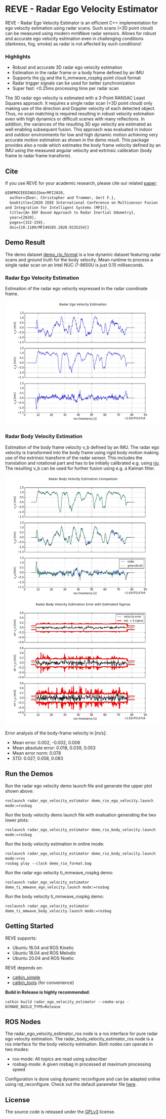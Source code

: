# REVE - Radar Ego Velocity Estimator

REVE - Radar Ego Velocity Estimator is an efficient C++ implementation for ego velocity estimation using radar scans. Such scans (=3D point cloud) can be
measured using modern mmWave radar sensors. Allows for robust and accurate ego velocity estimation even in challenging conditions (darkness, fog, smoke) as radar is not
affected by such conditions!

### Highlights

- Robust and accurate 3D radar ego velocity estimation
- Estimation in the radar frame or a body frame defined by an IMU
- Supports the [rio](https://github.com/christopherdoer/rio) and the ti_mmwave_rospkg point cloud format
- Radar trigger signals can be used for better synchronization
- Super fast: <0.25ms processing time per radar scan

The 3D radar ego velocity is estimated with a 3-Point RANSAC Least Squares approach. It requires a single radar scan (=3D point cloud) only making use of the
direction and Doppler velocity of each detected object. Thus, no scan matching is required resulting in robust velocity estimation even with high dynamics or
difficult scenes with many reflections. In addition, the variances of the resulting 3D ego velocity are estimated as well enabling subsequent fusion. This
approach was evaluated in indoor and outdoor environments for low and high dynamic motion achieving very accurate motion estimation as shown in the demo result.
This package provides also a node which estimates the body frame velocity defined by an IMU using the measured angular velocity and extrinsic calibration (body
frame to radar frame transform).

## Cite

If you use REVE for your academic research, please cite our related [paper](https://christopherdoer.github.io/publication/2020_09_MFI2020):

~~~[bibtex]
@INPROCEEDINGS{DoerMFI2020, 
  author={Doer, Christopher and Trommer, Gert F.},
  booktitle={2020 IEEE International Conference on Multisensor Fusion and Integration for Intelligent Systems (MFI)}, 
  title={An EKF Based Approach to Radar Inertial Odometry}, 
  year={2020},
  pages={152-159},
  doi={10.1109/MFI49285.2020.9235254}}
~~~

## Demo Result

The demo dataset [demo_rio_format](demo_datasets/demo_rio_format.bag) is a low dynamic dataset featuring radar scans and ground truth for the body velocity.
Mean runtime to process a single radar scan on an Intel NUC i7-8650U is just 0.15 milliseconds.

### Radar Ego Velocity Estimation
Estimation of the radar ego velocity expressed in the radar coordinate frame.

![image](./res/demo_rio_format_v_radar.jpeg)

### Radar Body Velocity Estimation
Estimation of the body frame velocity v_b defined by an IMU. 
The radar ego velocity is transformed into the body frame using rigid body motion making use of the extrinsic transform of the radar sensor.
This includes the translation and rotational part and has to be initially calibrated e.g. using [rio](https://github.com/christopherdoer/rio).
The resulting v_b can be used for further fusion using e.g. a Kalman filter.

![image](./res/demo_rio_format_v_body.jpeg)
![image](./res/demo_rio_format_v_body_err.jpeg)

Error analysis of the body-frame velocity in [m/s]:

- Mean error: 0.002, -0.002, 0.006
- Mean absolute error: 0.018, 0.039, 0.053
- Mean error norm: 0.078
- STD: 0.027, 0.058, 0.083

## Run the Demos

Run the radar ego velocity demo launch file and generate the upper plot shown above:

~~~[shell]
roslaunch radar_ego_velocity_estimator demo_rio_ego_velocity.launch mode:=rosbag
~~~

Run the body velocity demo launch file with evaluation generating the two lower plots:

~~~[shell]
roslaunch radar_ego_velocity_estimator demo_rio_body_velocity.launch mode:=rosbag
~~~

Run the body velocity estimation in online mode:

~~~[shell]
roslaunch radar_ego_velocity_estimator demo_rio_body_velocity.launch mode:=ros
rosbag play --clock demo_rio_format.bag
~~~

Run the radar ego velocity ti_mmwave_rospkg demo:

~~~[shell]
roslaunch radar_ego_velocity_estimator demo_ti_mmwave_ego_velocity.launch mode:=rosbag
~~~

Run the body velocity ti_mmwave_rospkg demo:

~~~[shell]
roslaunch radar_ego_velocity_estimator demo_ti_mmwave_body_velocity.launch mode:=rosbag
~~~


## Getting Started

REVE supports:
- Ubuntu 16.04 and ROS Kinetic
- Ubuntu 18.04 and ROS Melodic
- Ubuntu 20.04 and ROS Noetic

REVE depends on:
- [catkin_simple](https://github.com/catkin/catkin_simple.git)
- [catkin_tools](https://catkin-tools.readthedocs.io/en/latest/) (for convenience)

**Build in Release is highly recommended**:

~~~[shell]
catkin build radar_ego_velocity_estimator --cmake-args -DCMAKE_BUILD_TYPE=Release
~~~

## ROS Nodes
The radar_ego_velocity_estimator_ros node is a ros interface for pure radar ego velocity estimation.
The radar_body_velocity_estimator_ros node is a ros interface for the body velocity estimation.
Both nodes can operate in two modes:
- ros-mode: All topics are read using subscriber
- rosbag-mode: A given rosbag in processed at maximum processing speed

Configuration is done using dynamic reconfigure and can be adapted online using rqt_reconfigure.
Check out the default parameter file [here](./radar_ego_velocity_estimator/cfg/cfg_radar_ego_velocity_estimation/radar_ego_velocity_estimator.py).

## License
The source code is released under the [GPLv3](http://www.gnu.org/licenses/) license.